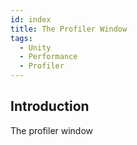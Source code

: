 ```yaml
---
id: index
title: The Profiler Window
tags:
  - Unity
  - Performance
  - Profiler
---
```


## Introduction

The profiler window